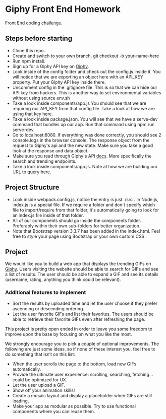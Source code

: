# Giphy Front End Homework

Front End coding challenge.

## Steps before starting
- Clone this repo.
- Create and switch to your own branch. git checkout -b your-name-here
- Run npm install.
- Sign up for a Giphy API key on [Giphy](https://giphy.com/).
- Look inside of the config folder and check out the config.js inside it. You will notice that we are exporting an object here with an API_KEY property. Put your Giphy API key inside there.
- Uncomment config in the .gitignore file. This is so that we can hide our API key from hackers. This is another way to set environmental variables without using source env.sh
- Take a look inside components/app.js You should see that we are requiring our API_KEY from that config file. Take a look at how we are using that key here.
- Take a look inside package.json. You will see that we have a serve-dev command that bundles up our app. Run that command using npm run serve-dev.
- Go to localhost:8080. If everything was done correctly, you should see 2 console.logs in the browser console. The response object from the request to Giphy's api and the new state. Make sure you take a good look at the response and data object.
- Make sure you read through Giphy's API [docs](https://developers.giphy.com/docs/). More specifically the search and trending endpoints.
- Take a look inside components/app.js. Note at how we are building our URL to query here.



## Project Structure
- Look inside webpack.config.js, notice the entry is just ./src . In Node.js, index.js is a special file. If we require a folder and don't specify which file to import/require from that folder, it's automatically going to look for an index.js file inside of that folder.
- All of our components should go inside the components folder. Preferably within their own sub-folders for better organization.
- Note that Bootstrap version 3.3.7 has been added in the index.html. Feel free to style your page using Bootstrap or your own custom CSS.



## Project

We would like you to build a web app that displays the trending GIFs on [Giphy](https://giphy.com/).
Users visiting the website should be able to search for GIFs and see a list of results. The user should be able to expand a GIF and see its details (username, rating, anything you think could be relevant).

### Additional features to implement
- Sort the results by uploaded time and let the user choose if they prefer ascending or descending ordering.
- Let the user favorite GIFs and list their favorites. The users should be able to retrieve their favorite GIFs even after refreshing the page.


This project is pretty open ended in order to leave you some freedom to improve upon the base by focusing on what you like the most.

We strongly encourage you to pick a couple of optional improvements. The following are just some ideas, so if none of these interest you, feel free to do something that isn’t on this list:
- When the user scrolls the page to the bottom, load new GIFs automatically.
- Provide the ultimate user experience: scrolling, searching, fetching… could be optimized for UX.
- Let the user upload a GIF.
- Show off your animation skills!
- Create a mosaic layout and display a placeholder when GIFs are still loading.
- Make your app as modular as possible. Try to use functional components where you can reuse them.

